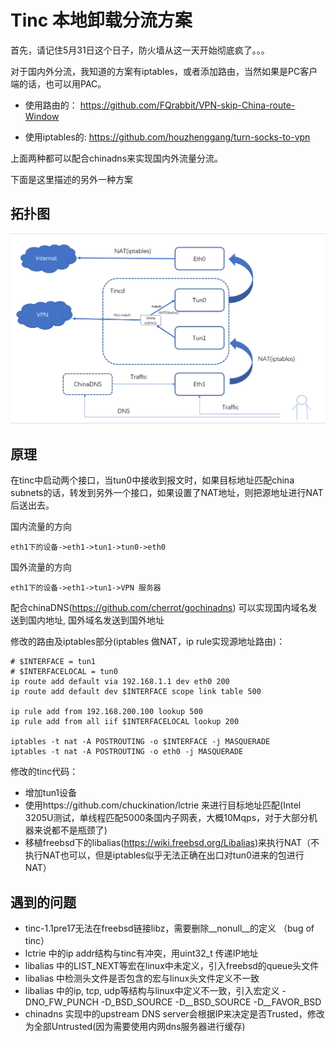 # Tinc 本地卸载分流方案
首先，请记住5月31日这个日子，防火墙从这一天开始彻底疯了。。。

对于国内外分流，我知道的方案有iptables，或者添加路由，当然如果是PC客户端的话，也可以用PAC。
- 使用路由的：
  https://github.com/FQrabbit/VPN-skip-China-route-Window

- 使用iptables的:
  https://github.com/houzhenggang/turn-socks-to-vpn

上面两种都可以配合chinadns来实现国内外流量分流。

下面是这里描述的另外一种方案

## 拓扑图
![alt text](https://raw.githubusercontent.com/chk-jxcn/tinc-local-offload/master/1.png)

## 原理
在tinc中启动两个接口，当tun0中接收到报文时，如果目标地址匹配china subnets的话，转发到另外一个接口，如果设置了NAT地址，则把源地址进行NAT后送出去。

国内流量的方向
```
eth1下的设备->eth1->tun1->tun0->eth0
```
国外流量的方向
```
eth1下的设备->eth1->tun1->VPN 服务器
```

配合chinaDNS(https://github.com/cherrot/gochinadns) 可以实现国内域名发送到国内地址, 国外域名发送到国外地址

修改的路由及iptables部分(iptables 做NAT，ip rule实现源地址路由)：
```
# $INTERFACE = tun1
# $INTERFACELOCAL = tun0
ip route add default via 192.168.1.1 dev eth0 200
ip route add default dev $INTERFACE scope link table 500

ip rule add from 192.168.200.100 lookup 500
ip rule add from all iif $INTERFACELOCAL lookup 200

iptables -t nat -A POSTROUTING -o $INTERFACE -j MASQUERADE
iptables -t nat -A POSTROUTING -o eth0 -j MASQUERADE
```

修改的tinc代码：
- 增加tun1设备
- 使用https://github.com/chuckination/lctrie 来进行目标地址匹配(Intel 3205U测试，单线程匹配5000条国内子网表，大概10Mqps，对于大部分机器来说都不是瓶颈了)
- 移植freebsd下的libalias(https://wiki.freebsd.org/Libalias)来执行NAT（不执行NAT也可以，但是iptables似乎无法正确在出口对tun0进来的包进行NAT）

## 遇到的问题
* tinc-1.1pre17无法在freebsd链接libz，需要删除__nonull__的定义 （bug of tinc）
* lctrie 中的ip addr结构与tinc有冲突，用uint32_t 传递IP地址
* libalias 中的LIST_NEXT等宏在linux中未定义，引入freebsd的queue头文件
* libalias 中检测头文件是否包含的宏与linux头文件定义不一致
* libalias 中的ip, tcp, udp等结构与linux中定义不一致，引入宏定义 -DNO_FW_PUNCH -D_BSD_SOURCE -D__BSD_SOURCE -D__FAVOR_BSD
* chinadns 实现中的upstream DNS server会根据IP来决定是否Trusted，修改为全部Untrusted(因为需要使用内网dns服务器进行缓存)
